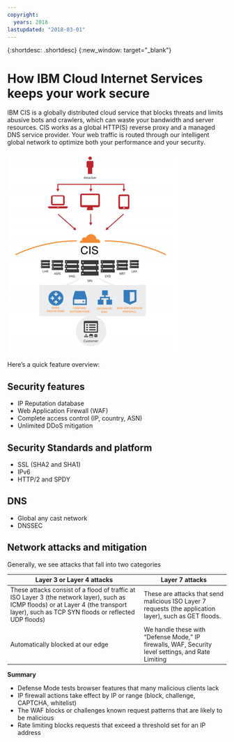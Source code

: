 ```yaml
---
copyright:
  years: 2018
lastupdated: "2018-03-01"
---
```


{:shortdesc: .shortdesc}
{:new_window: target="_blank"}

# How IBM Cloud Internet Services keeps your work secure

IBM CIS is a globally distributed cloud service that blocks threats and limits abusive bots and crawlers, which can waste your bandwidth and server resources. CIS works as a global HTTP(S) reverse proxy and a managed DNS service provider. Your web traffic is routed through our intelligent global network to optimize both your performance and your security.

![security-graphic.png](images/security-graphic.png)

Here’s a quick feature overview:

## Security features

 * IP Reputation database
 * Web Application Firewall (WAF)
 * Complete access control (IP, country, ASN)
 * Unlimited DDoS mitigation

## Security Standards and platform

 * SSL (SHA2 and SHA1)
 * IPv6
 * HTTP/2 and SPDY

## DNS

 * Global any cast network
 * DNSSEC

## Network attacks and mitigation

Generally, we see attacks that fall into two categories

| Layer 3 or Layer 4 attacks | Layer 7 attacks |
|------------------------------|-----------------|
|These attacks consist of a flood of traffic at ISO Layer 3 (the network layer), such as ICMP floods) or at Layer 4 (the transport layer), such as TCP SYN floods or reflected UDP floods) |These are attacks that send malicious ISO Layer 7 requests (the application layer), such as GET floods.  |
| Automatically blocked at our edge | We handle these with “Defense Mode,” IP firewalls, WAF, Security level settings, and Rate Limiting |

**Summary**

 * Defense Mode tests browser features that many malicious clients lack
 * IP firewall actions take effect by IP or range (block, challenge, CAPTCHA, whitelist)
 * The WAF blocks or challenges known request patterns that are likely to be malicious
 * Rate limiting blocks requests that exceed a threshold set for an IP address
